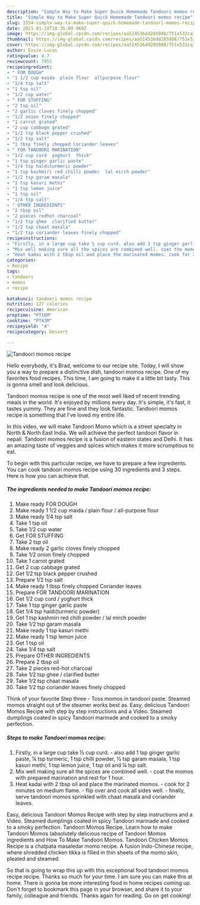 ```yaml
---
description: "Simple Way to Make Super Quick Homemade Tandoori momos recipe"
title: "Simple Way to Make Super Quick Homemade Tandoori momos recipe"
slug: 1554-simple-way-to-make-super-quick-homemade-tandoori-momos-recipe
date: 2021-01-18T18:35:09.960Z
image: https://img-global.cpcdn.com/recipes/aa514536dd285988/751x532cq70/tandoori-momos-recipe-recipe-main-photo.jpg
thumbnail: https://img-global.cpcdn.com/recipes/aa514536dd285988/751x532cq70/tandoori-momos-recipe-recipe-main-photo.jpg
cover: https://img-global.cpcdn.com/recipes/aa514536dd285988/751x532cq70/tandoori-momos-recipe-recipe-main-photo.jpg
author: Essie Lucas
ratingvalue: 4.7
reviewcount: 7951
recipeingredient:
- " FOR DOUGH"
- "1 1/2 cup maida  plain flour  allpurpose flour"
- "1/4 tsp salt"
- "1 tsp oil"
- "1/2 cup water"
- " FOR STUFFING"
- "2 tsp oil"
- "2 garlic cloves finely chopped"
- "1/2 onion finely chopped"
- "1 carrot grated"
- "2 cup cabbage grated"
- "1/2 tsp black pepper crushed"
- "1/2 tsp salt"
- "1 tbsp finely chopped Coriander leaves"
- " FOR TANDOORI MARINATION"
- "1/2 cup curd  yoghurt  thick"
- "1 tsp ginger garlic paste"
- "1/4 tsp halditurmeric powder"
- "1 tsp kashmiri red chilli powder  lal mirch powder"
- "1/2 tsp garam masala"
- "1 tsp kasuri methi"
- "1 tsp lemon juice"
- "1 tsp oil"
- "1/4 tsp salt"
- " OTHER INGREDIENTS"
- "2 tbsp oil"
- "2 pieces redhot charcoal"
- "1/2 tsp ghee  clarified butter"
- "1/2 tsp chaat masala"
- "1/2 tsp coriander leaves finely chopped"
recipeinstructions:
- "Firstly, in a large cup take ½ cup curd. also add 1 tsp ginger garlic paste, ¼ tsp turmeric, 1 tsp chilli powder, ½ tsp garam masala, 1 tsp kasuri methi, 1 tsp lemon juice, 1 tsp oil and ¼ tsp salt."
- "Mix well making sure all the spices are combined well. coat the momos with prepared marination and rest for 1 hour."
- "Heat kadai with 2 tbsp oil and place the marinated momos. cook for 2 minutes on medium flame. flip over and cook all sides well. finally, serve tandoori momos sprinkled with chaat masala and coriander leaves."
categories:
- Recipe
tags:
- tandoori
- momos
- recipe

katakunci: tandoori momos recipe 
nutrition: 127 calories
recipecuisine: American
preptime: "PT16M"
cooktime: "PT43M"
recipeyield: "4"
recipecategory: Dessert

---
```



![Tandoori momos recipe](https://img-global.cpcdn.com/recipes/aa514536dd285988/751x532cq70/tandoori-momos-recipe-recipe-main-photo.jpg)

Hello everybody, it's Brad, welcome to our recipe site. Today, I will show you a way to prepare a distinctive dish, tandoori momos recipe. One of my favorites food recipes. This time, I am going to make it a little bit tasty. This is gonna smell and look delicious.

Tandoori momos recipe is one of the most well liked of recent trending meals in the world. It's enjoyed by millions every day. It's simple, it's fast, it tastes yummy. They are fine and they look fantastic. Tandoori momos recipe is something that I've loved my entire life.

In this video, we will make Tandoori Momo which is a street specialty in North &amp; North East India. We will achieve the perfect tandoori flavor in nepali. Tandoori momos recipe is a fusion of eastern states and Delhi. It has an amazing taste of veggies and spices which makes it more scrumptious to eat.


To begin with this particular recipe, we have to prepare a few ingredients. You can cook tandoori momos recipe using 30 ingredients and 3 steps. Here is how you can achieve that.

<!--inarticleads1-->

##### The ingredients needed to make Tandoori momos recipe:

1. Make ready  FOR DOUGH
1. Make ready 1 1/2 cup maida / plain flour / all-purpose flour
1. Make ready 1/4 tsp salt
1. Take 1 tsp oil
1. Take 1/2 cup water
1. Get  FOR STUFFING
1. Take 2 tsp oil
1. Make ready 2 garlic cloves finely chopped
1. Take 1/2 onion finely chopped
1. Take 1 carrot grated
1. Get 2 cup cabbage grated
1. Get 1/2 tsp black pepper crushed
1. Prepare 1/2 tsp salt
1. Make ready 1 tbsp finely chopped Coriander leaves
1. Prepare  FOR TANDOORI MARINATION
1. Get 1/2 cup curd / yoghurt  thick
1. Take 1 tsp ginger garlic paste
1. Get 1/4 tsp haldi(turmeric powder)
1. Get 1 tsp kashmiri red chilli powder / lal mirch powder
1. Take 1/2 tsp garam masala
1. Make ready 1 tsp kasuri methi
1. Make ready 1 tsp lemon juice
1. Get 1 tsp oil
1. Take 1/4 tsp salt
1. Prepare  OTHER INGREDIENTS
1. Prepare 2 tbsp oil
1. Take 2 pieces red-hot charcoal
1. Take 1/2 tsp ghee / clarified butter
1. Take 1/2 tsp chaat masala
1. Take 1/2 tsp coriander leaves finely chopped


Think of your favorite Step three - Toss momos in tandoori paste. Steamed momos straight out of the steamer works best as. Easy, delicious Tandoori Momos Recipe with step by step instructions and a Video. Steamed dumplings coated in spicy Tandoori marinade and cooked to a smoky perfection. 

<!--inarticleads2-->

##### Steps to make Tandoori momos recipe:

1. Firstly, in a large cup take ½ cup curd. - also add 1 tsp ginger garlic paste, ¼ tsp turmeric, 1 tsp chilli powder, ½ tsp garam masala, 1 tsp kasuri methi, 1 tsp lemon juice, 1 tsp oil and ¼ tsp salt.
1. Mix well making sure all the spices are combined well. - coat the momos with prepared marination and rest for 1 hour.
1. Heat kadai with 2 tbsp oil and place the marinated momos. - cook for 2 minutes on medium flame. - flip over and cook all sides well. - finally, serve tandoori momos sprinkled with chaat masala and coriander leaves.


Easy, delicious Tandoori Momos Recipe with step by step instructions and a Video. Steamed dumplings coated in spicy Tandoori marinade and cooked to a smoky perfection. Tandoori Momos Recipe, Learn how to make Tandoori Momos (absolutely delicious recipe of Tandoori Momos ingredients and How To Make Tandoori Momos. Tandoori Chicken Momos Recipe is a chatpata masaledar momo recipe. A fusion Indo-Chinese recipe, where shredded chicken tikka is filled in thin sheets of the momo skin, pleated and steamed. 

So that is going to wrap this up with this exceptional food tandoori momos recipe recipe. Thanks so much for your time. I am sure you can make this at home. There is gonna be more interesting food in home recipes coming up. Don't forget to bookmark this page in your browser, and share it to your family, colleague and friends. Thanks again for reading. Go on get cooking!
